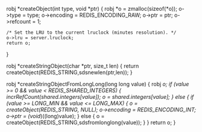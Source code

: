 robj *createObject(int type, void *ptr) {
    robj *o = zmalloc(sizeof(*o));
    o->type = type;
    o->encoding = REDIS_ENCODING_RAW;
    o->ptr = ptr;
    o->refcount = 1;

    /* Set the LRU to the current lruclock (minutes resolution). */
    o->lru = server.lruclock;
    return o;
}


robj *createStringObject(char *ptr, size_t len) {
    return createObject(REDIS_STRING,sdsnewlen(ptr,len));
}


robj *createStringObjectFromLongLong(long long value) {
    robj *o;
    if (value >= 0 && value < REDIS_SHARED_INTEGERS) {
        incrRefCount(shared.integers[value]);
        o = shared.integers[value];
    } else {
        if (value >= LONG_MIN && value <= LONG_MAX) {
            o = createObject(REDIS_STRING, NULL);
            o->encoding = REDIS_ENCODING_INT;
            o->ptr = (void*)((long)value);
        } else {
            o = createObject(REDIS_STRING,sdsfromlonglong(value));
        }
    }
    return o;
}